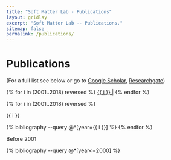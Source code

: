 ```yaml
---
title: "Soft Matter Lab - Publications"
layout: gridlay
excerpt: "Soft Matter Lab -- Publications."
sitemap: false
permalink: /publications/
---
```

# Publications

(For a full list see below or go to [Google Scholar](https://scholar.google.de/citations?user=g8LFI-EAAAAJ), [Researchgate](https://www.researchgate.net/profile/Claus_Dieter_Ohl?ev=hdr_xprf))

<!-- {% nolinebreaks %} -->
{% for i in (2001..2018) reversed %}
<a href="#linkyear{{ i }}"> {{ i }} |</a> 
{% endfor %}
<!-- {% endnolinebreaks %} -->

{% for i in (2001..2018) reversed %}
<p><a name="linkyear{{ i }}"> {{ i }}</a></p>
{% bibliography --query @*[year={{ i }}] %}
{% endfor %}
<p> Before 2001 </p>
{% bibliography --query @*[year<=2000] %}

